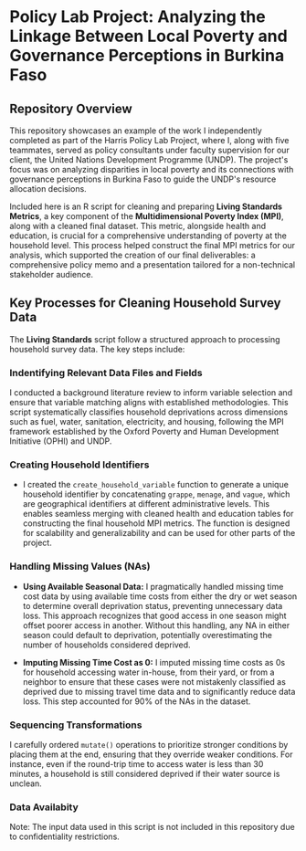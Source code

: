 # Policy Lab Project: Analyzing the Linkage Between Local Poverty and Governance Perceptions in Burkina Faso

## Repository Overview

This repository showcases an example of the work I independently completed as part of the Harris Policy Lab Project, where I, along with five teammates, served as policy consultants under faculty supervision for our client, the United Nations Development Programme (UNDP). The project's focus was on analyzing disparities in local poverty and its connections with governance perceptions in Burkina Faso to guide the UNDP's resource allocation decisions. 

Included here is an R script for cleaning and preparing **Living Standards Metrics**, a key component of the **Multidimensional Poverty Index (MPI)**, along with a cleaned final dataset. This metric, alongside health and education, is crucial for a comprehensive understanding of poverty at the household level. This process helped construct the final MPI metrics for our analysis, which supported the creation of our final deliverables: a comprehensive policy memo and a presentation tailored for a non-technical stakeholder audience.

## Key Processes for Cleaning Household Survey Data

The **Living Standards** script follow a structured approach to processing household survey data. The key steps include:

### Indentifying Relevant Data Files and Fields

I conducted a background literature review to inform variable selection and ensure that variable matching aligns with established methodologies. This script systematically classifies household deprivations across dimensions such as fuel, water, sanitation, electricity, and housing, following the MPI framework established by the Oxford Poverty and Human Development Initiative (OPHI) and UNDP.


### Creating Household Identifiers

* I created the `create_household_variable` function to generate a unique household identifier by concatenating `grappe`, `menage`, and `vague`, which are geographical identifiers at different administrative levels. This enables seamless merging with cleaned health and education tables for constructing the final household MPI metrics. The function is designed for scalability and generalizability and can be used for other parts of the project.


### Handling Missing Values (NAs)

  * **Using Available Seasonal Data:** I pragmatically handled missing time cost data by using available time costs from either the dry or wet season to determine overall deprivation status, preventing unnecessary data loss. This approach recognizes that good access in one season might offset poorer access in another. Without this handling, any NA in either season could default to deprivation, potentially overestimating the number of households considered deprived.
    
  * **Imputing Missing Time Cost as 0:** I imputed missing time costs as 0s for household accessing water in-house, from their yard, or from a neighbor to ensure that these cases were not mistakenly classified as deprived due to missing travel time data and to significantly reduce data loss. This step accounted for 90% of the NAs in the dataset.

### Sequencing Transformations

I carefully ordered `mutate()` operations to prioritize stronger conditions by placing them at the end, ensuring that they override weaker conditions. For instance, even if the round-trip time to access water is less than 30 minutes, a household is still considered deprived if their water source is unclean.

### Data Availabity

Note: The input data used in this script is not included in this repository due to confidentiality restrictions.
